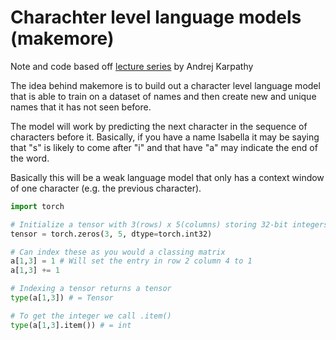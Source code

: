 # Charachter level language models (makemore)

Note and code based off [lecture series](https://youtu.be/PaCmpygFfXo?si=h85b_svU39TJAeAM)  by Andrej Karpathy

The idea behind makemore is to build out a character level language model that is able to train on a dataset of names and then create new and unique names that it has not seen before. 

The model will work by predicting the next character in the sequence of characters before it. Basically, if you have a name Isabella it may be saying that "s" is likely to come after "i" and that have "a" may indicate the end of the word. 

Basically this will be a weak language model that only has a context window of one character (e.g. the previous character).

```py
import torch

# Initialize a tensor with 3(rows) x 5(columns) storing 32-bit integers
tensor = torch.zeros(3, 5, dtype=torch.int32)

# Can index these as you would a classing matrix 
a[1,3] = 1 # Will set the entry in row 2 column 4 to 1
a[1,3] += 1

# Indexing a tensor returns a tensor
type(a[1,3]) # = Tensor

# To get the integer we call .item()
type(a[1,3].item()) # = int
```
